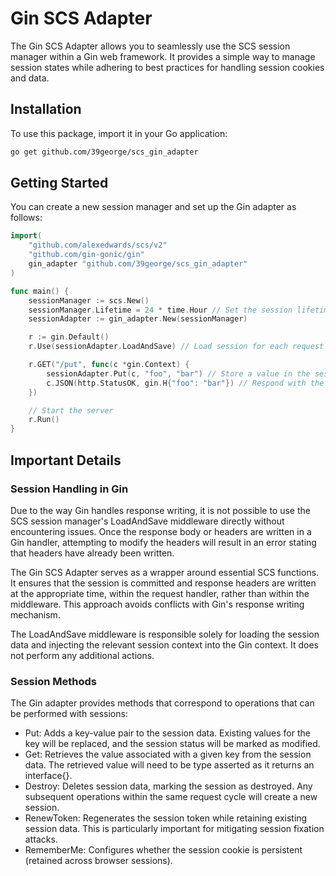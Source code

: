 # Gin SCS Adapter

The Gin SCS Adapter allows you to seamlessly use the SCS session manager within a Gin web framework. It provides a simple way to manage session states while adhering to best practices for handling session cookies and data.

## Installation

To use this package, import it in your Go application:

```bash
go get github.com/39george/scs_gin_adapter
```

## Getting Started

You can create a new session manager and set up the Gin adapter as follows:

```go
import(
  	"github.com/alexedwards/scs/v2"
   	"github.com/gin-gonic/gin"
    gin_adapter "github.com/39george/scs_gin_adapter"
)

func main() {
    sessionManager := scs.New()
    sessionManager.Lifetime = 24 * time.Hour // Set the session lifetime
    sessionAdapter := gin_adapter.New(sessionManager)

    r := gin.Default()
    r.Use(sessionAdapter.LoadAndSave) // Load session for each request

    r.GET("/put", func(c *gin.Context) {
        sessionAdapter.Put(c, "foo", "bar") // Store a value in the session
        c.JSON(http.StatusOK, gin.H{"foo": "bar"}) // Respond with the stored value
    })

    // Start the server
    r.Run()
}
```

## Important Details

### Session Handling in Gin

Due to the way Gin handles response writing, it is not possible to use the SCS session manager's LoadAndSave middleware directly without encountering issues. Once the response body or headers are written in a Gin handler, attempting to modify the headers will result in an error stating that headers have already been written.

The Gin SCS Adapter serves as a wrapper around essential SCS functions. It ensures that the session is committed and response headers are written at the appropriate time, within the request handler, rather than within the middleware. This approach avoids conflicts with Gin's response writing mechanism.

The LoadAndSave middleware is responsible solely for loading the session data and injecting the relevant session context into the Gin context. It does not perform any additional actions.

### Session Methods

The Gin adapter provides methods that correspond to operations that can be performed with sessions:

- Put: Adds a key-value pair to the session data. Existing values for the key will be replaced, and the session status will be marked as modified.
- Get: Retrieves the value associated with a given key from the session data. The retrieved value will need to be type asserted as it returns an interface{}.
- Destroy: Deletes session data, marking the session as destroyed. Any subsequent operations within the same request cycle will create a new session.
- RenewToken: Regenerates the session token while retaining existing session data. This is particularly important for mitigating session fixation attacks.
- RememberMe: Configures whether the session cookie is persistent (retained across browser sessions).
